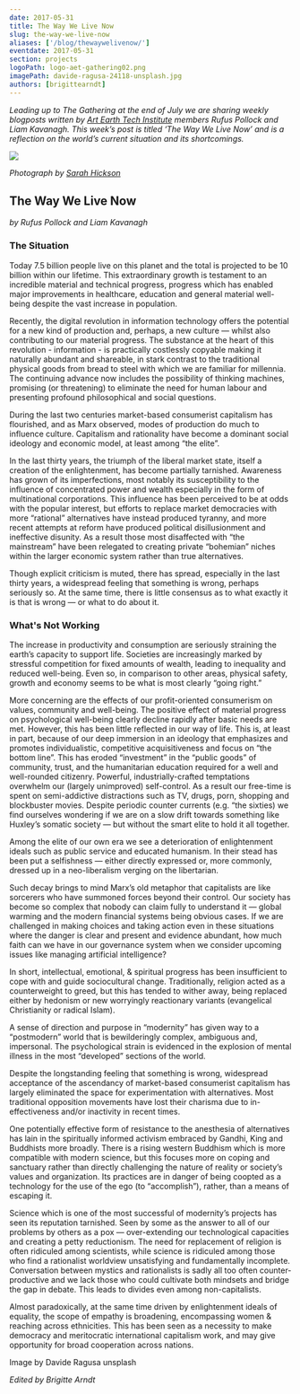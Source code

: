 ```yaml
---
date: 2017-05-31
title: The Way We Live Now
slug: the-way-we-live-now
aliases: ['/blog/thewaywelivenow/']
eventdate: 2017-05-31
section: projects
logoPath: logo-aet-gathering02.png
imagePath: davide-ragusa-24118-unsplash.jpg
authors: [brigittearndt]
---
```


*Leading up to The Gathering at the end of July we are sharing weekly blogposts written by [Art Earth Tech Institute][institute] members Rufus Pollock and Liam Kavanagh. This week’s post is titled ‘The Way We Live Now’ and is a reflection on the world’s current situation and its shortcomings.*

[institute]: /institute/



<img src="/images/Way_We_Live_Adj.jpg">

*Photograph by [Sarah Hickson](https://sarahhickson.shootproof.com/)*

## The Way We Live Now

*by Rufus Pollock and Liam Kavanagh*

### The Situation

Today 7.5 billion people live on this planet and the total is projected to be 10 billion within our lifetime. This extraordinary growth is testament to an incredible material and technical progress, progress which has enabled major improvements in healthcare, education and general material well-being despite the vast increase in population.

Recently, the digital revolution in information technology offers the potential for a new kind of production and, perhaps, a new culture — whilst also contributing to our material progress. The substance at the heart of this revolution - information - is practically costlessly copyable making it naturally abundant and shareable, in stark contrast to the traditional physical goods from bread to steel with which we are familiar for millennia. The continuing advance now includes the possibility of thinking machines, promising (or threatening)  to eliminate the need for human labour and presenting profound philosophical and social questions.

During the last two centuries market-based consumerist capitalism has flourished, and as Marx observed, modes of production do much to influence culture. Capitalism and rationality have become a dominant social ideology and economic model, at least among “the elite”.

In the last thirty years, the triumph of the liberal market state, itself a creation of the enlightenment, has become partially tarnished. Awareness has grown of its imperfections, most notably its susceptibility to the influence of concentrated power and wealth especially in the form of multinational corporations. This influence has been perceived to be at odds with the popular interest, but efforts to replace market democracies with more “rational” alternatives have instead produced tyranny, and more recent attempts at reform have produced political disillusionment and ineffective disunity. As a result those most disaffected with “the mainstream” have been relegated to creating private “bohemian” niches within the larger economic system rather than true alternatives.

Though explicit criticism is muted, there has spread, especially in the last thirty years, a widespread feeling that something is wrong, perhaps seriously so. At the same time, there is little consensus as to what exactly it is that is wrong — or what to do about it.

### What's Not Working

The increase in productivity and consumption are seriously straining the earth’s capacity to support life. Societies are increasingly marked by stressful competition for fixed amounts of wealth, leading to inequality and reduced well-being. Even so, in comparison to other areas, physical safety, growth and economy seems to be what is most clearly “going right.”

More concerning are the effects of our profit-oriented consumerism on values, community and well-being. The positive effect of material progress on psychological well-being clearly decline rapidly after basic needs are met. However, this has been little reflected in our way of life. This is, at least in part, because of our deep immersion in an ideology that emphasizes and promotes individualistic, competitive acquisitiveness and focus on “the bottom line”. This has eroded “investment” in the “public goods” of community, trust, and the humanitarian education required for a well and well-rounded citizenry. Powerful, industrially-crafted temptations overwhelm our (largely unimproved) self-control. As a result our free-time is spent on semi-addictive distractions such as TV, drugs, porn, shopping and blockbuster movies. Despite periodic counter currents (e.g. “the sixties) we find ourselves wondering if we are on a slow drift towards something like Huxley’s somatic society — but without the smart elite to hold it all together.

Among the elite of our own era we see a deterioration of enlightenment ideals such as public service and educated humanism. In their stead has been put a selfishness — either directly expressed or, more commonly, dressed up in a neo-liberalism verging on the libertarian.

Such decay brings to mind Marx’s old metaphor that capitalists are like sorcerers who have summoned forces beyond their control. Our society has become so complex that nobody can claim fully to understand it — global warming and the modern financial systems being obvious cases. If we are challenged in making choices and taking action even in these situations where the danger is clear and present and evidence abundant, how much faith can we have in our governance system when we consider upcoming issues like managing artificial intelligence?

In short, intellectual, emotional, & spiritual progress has been insufficient to cope with and guide sociocultural change. Traditionally, religion acted as a counterweight to greed, but this has tended to wither away, being replaced either by hedonism or new worryingly reactionary variants (evangelical Christianity or radical Islam).

A sense of direction and purpose in “modernity” has given way to a “postmodern” world that is bewilderingly complex, ambiguous and, impersonal. The psychological strain is evidenced in the explosion of mental illness in the most “developed” sections of the world.

Despite the longstanding feeling that something is wrong, widespread acceptance of the ascendancy of market-based consumerist capitalism has largely eliminated the space for experimentation with alternatives. Most traditional opposition movements have lost their charisma due to in-effectiveness and/or inactivity in recent times.

One potentially effective form of resistance to the anesthesia of alternatives has lain in the spiritually informed activism embraced by Gandhi, King and Buddhists more broadly. There is a rising western Buddhism which is more compatible with modern science, but this focuses more on coping and sanctuary rather than directly challenging the nature of reality or society’s values and organization. Its practices are in danger of being coopted as a technology for the use of the ego (to “accomplish”), rather, than a means of escaping it.

Science which is one of the most successful of modernity’s projects has seen its reputation tarnished. Seen by some as the answer to all of our problems by others as a pox — over-extending our technological capacities and creating a petty reductionism. The need for replacement of religion is often ridiculed among scientists, while science is ridiculed among those who find a rationalist worldview unsatisfying and fundamentally incomplete.  Conversation between mystics and rationalists is sadly all too often counter-productive and we lack those who could cultivate both mindsets and bridge the gap in debate. This leads to divides even among non-capitalists.

Almost paradoxically, at the same time driven by enlightenment ideals of equality, the scope of empathy is broadening, encompassing women & reaching across ethnicities. This has been seen as a necessity to make democracy and meritocratic international capitalism work, and may give opportunity for broad cooperation across nations.


Image by Davide Ragusa unsplash

*Edited by Brigitte Arndt*
